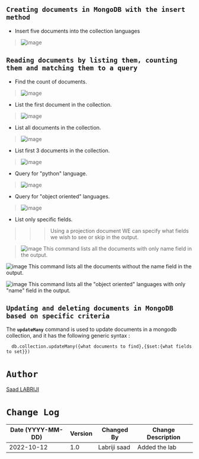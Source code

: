 ## `Creating documents in MongoDB with the insert method`

- Insert five documents into the collection languages
>![image](https://user-images.githubusercontent.com/74627083/195308790-2f0267f5-cec0-468e-9a4e-8a250bf1985f.png)

## `Reading documents by listing them, counting them and matching them to a query`

- Find the count of documents.
>![image](https://user-images.githubusercontent.com/74627083/195309036-c1f93867-93fa-4a6f-bf82-a35b05908581.png)

- List the first document in the collection.
>![image](https://user-images.githubusercontent.com/74627083/195309322-5eda02b8-d063-4caa-a4ee-bd504623beba.png)


- List all documents in the collection.
>![image](https://user-images.githubusercontent.com/74627083/195309494-9e1d905f-6af5-41fa-919c-792bcdecbea5.png)

- List first 3 documents in the collection.
>![image](https://user-images.githubusercontent.com/74627083/195309695-7eb86701-9281-4bbd-807f-30ced4ef1f71.png)

- Query for "python" language.
>![image](https://user-images.githubusercontent.com/74627083/195309922-49c6b9a8-8ae1-4052-b519-c41f1affe62b.png)

- Query for "object oriented" languages.
>![image](https://user-images.githubusercontent.com/74627083/195310107-9e7de931-bb15-4dbc-b859-6875308fe5f0.png)

- List only specific fields.
>>> Using a projection document WE can specify what fields we wish to see or skip in the output.

>![image](https://user-images.githubusercontent.com/74627083/195310735-36af03af-835b-4dca-9f30-e1cebdcde8c5.png)
This command lists all the documents with only name field in the output.

![image](https://user-images.githubusercontent.com/74627083/195311081-4c2d197e-c678-4378-b5ac-f6027a9b52e0.png)
This command lists all the documents without the name field in the output.


![image](https://user-images.githubusercontent.com/74627083/195311466-36661c25-8413-403f-834d-bed5d259265c.png)
This command lists all the "object oriented" languages with only "name" field in the output.

## `Updating and deleting documents in MongoDB based on specific criteria`

The **`updateMany`** command is used to update documents in a mongodb collection, and it has the following generic syntax :

      db.collection.updateMany({what documents to find},{$set:{what fields to set}})




# `Author`
<a href="https://www.linkedin.com/in/labrijisaad/" target="_blank">Saad LABRIJI</a>


# `Change Log`
| Date (YYYY-MM-DD) | Version | Changed By    | Change Description                                 |
| ----------------- | ------- | ------------- | -------------------------------------------------- |
| 2022-10-12        | 1.0     | Labriji saad  | Added the lab                                      |




